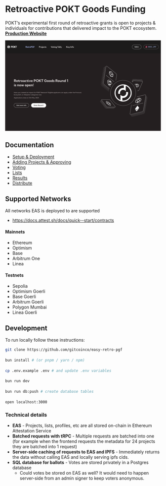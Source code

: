 # Retroactive POKT Goods Funding

POKT’s experimental first round of retroactive grants is open to projects & individuals for contributions that delivered impact to the POKT ecosystem.
[**Production Website**](https://impact.pokt.network/)

[<img src="./docs/images/main.png">](https://impact.pokt.network/)

## Documentation

- [Setup & Deployment](./docs/01_setup.md)
- [Adding Projects & Approving](./docs/02_adding_projects.md)
- [Voting](./docs/04_voting.md)
- [Lists](./docs/05_lists.md)
- [Results](./docs/06_results.md)
- [Distribute](./docs/07_distribute.md)

## Supported Networks

All networks EAS is deployed to are supported

- https://docs.attest.sh/docs/quick--start/contracts

#### Mainnets

- Ethereum
- Optimism
- Base
- Arbitrum One
- Linea

#### Testnets

- Sepolia
- Optimism Goerli
- Base Goerli
- Arbitrum Goerli
- Polygon Mumbai
- Linea Goerli

## Development

To run locally follow these instructions:

```sh
git clone https://github.com/gitcoinco/easy-retro-pgf

bun install # (or pnpm / yarn / npm)

cp .env.example .env # and update .env variables

bun run dev

bun run db:push # create database tables

open localhost:3000
```

### Technical details

- **EAS** - Projects, lists, profiles, etc are all stored on-chain in Ethereum Attestation Service
- **Batched requests with tRPC** - Multiple requests are batched into one (for example when the frontend requests the metadata for 24 projects they are batched into 1 request)
- **Server-side caching of requests to EAS and IPFS** - Immediately returns the data without calling EAS and locally serving ipfs cids.
- **SQL database for ballots** - Votes are stored privately in a Postgres database
  - Could votes be stored on EAS as well? It would need to happen server-side from an admin signer to keep voters anonymous.
